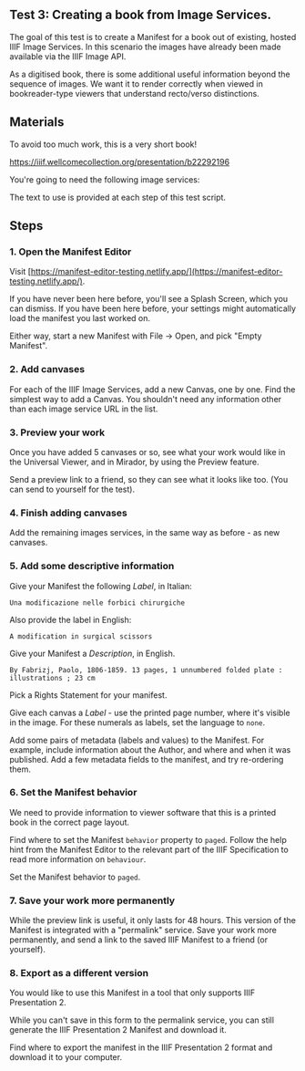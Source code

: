 
## Test 3: Creating a book from Image Services.

The goal of this test is to create a Manifest for a book out of existing, hosted IIIF Image Services.
In this scenario the images have already been made available via the IIIF Image API.

As a digitised book, there is some additional useful information beyond the sequence of images. We want it to render correctly when viewed in bookreader-type viewers that understand recto/verso distinctions.

## Materials

To avoid too much work, this is a very short book!

https://iiif.wellcomecollection.org/presentation/b22292196

You're going to need the following image services:



The text to use is provided at each step of this test script.

## Steps

### 1. Open the Manifest Editor

Visit [https://manifest-editor-testing.netlify.app/](https://manifest-editor-testing.netlify.app/).

If you have never been here before, you'll see a Splash Screen, which you can dismiss.
If you have been here before, your settings might automatically load the manifest you last worked on.

Either way, start a new Manifest with File -> Open, and pick "Empty Manifest".

### 2. Add canvases

For each of the IIIF Image Services, add a new Canvas, one by one.
Find the simplest way to add a Canvas.
You shouldn't need any information other than each image service URL in the list.

### 3. Preview your work

Once you have added 5 canvases or so, see what your work would like in the Universal Viewer, and in Mirador, by using the Preview feature.

Send a preview link to a friend, so they can see what it looks like too. (You can send to yourself for the test).

### 4. Finish adding canvases

Add the remaining images services, in the same way as before - as new canvases.

### 5. Add some descriptive information

Give your Manifest the following _Label_, in Italian:

```
Una modificazione nelle forbici chirurgiche
```

Also provide the label in English:

```
A modification in surgical scissors
```

Give your Manifest a _Description_, in English.

```
By Fabrizj, Paolo, 1806-1859. 13 pages, 1 unnumbered folded plate : illustrations ; 23 cm
```

Pick a Rights Statement for your manifest.

Give each canvas a _Label_ - use the printed page number, where it's visible in the image.
For these numerals as labels, set the language to `none`.

Add some pairs of metadata (labels and values) to the Manifest.
For example, include information about the Author, and where and when it was published.
Add a few metadata fields to the manifest, and try re-ordering them.

### 6. Set the Manifest behavior

We need to provide information to viewer software that this is a printed book in the correct page layout.

Find where to set the Manifest `behavior` property to `paged`.
Follow the help hint from the Manifest Editor to the relevant part of the IIIF Specification to read more information on `behaviour`.

Set the Manifest behavior to `paged`.


### 7. Save your work more permanently

While the preview link is useful, it only lasts for 48 hours. 
This version of the Manifest is integrated with a "permalink" service.
Save your work more permanently, and send a link to the saved IIIF Manifest to a friend (or yourself).


### 8. Export as a different version

You would like to use this Manifest in a tool that only supports IIIF Presentation 2.

While you can't save in this form to the permalink service, you can still generate the IIIF Presentation 2 Manifest and download it.

Find where to export the manifest in the IIIF Presentation 2 format and download it to your computer.

